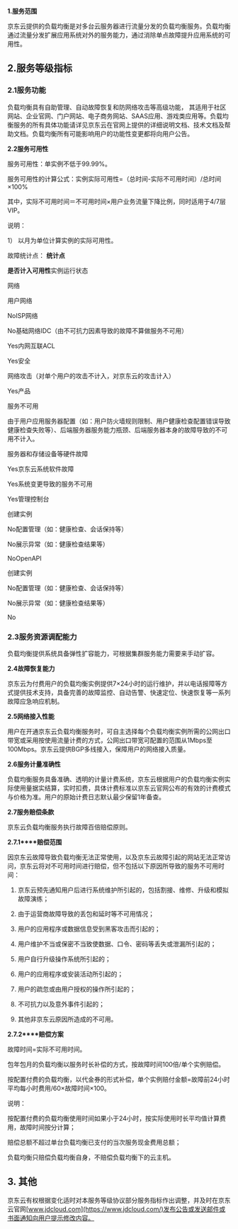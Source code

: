 **1.服务范围**

京东云提供的负载均衡是对多台云服务器进行流量分发的负载均衡服务。负载均衡通过流量分发扩展应用系统对外的服务能力，通过消除单点故障提升应用系统的可用性。

## **2.服务等级指标**

### **2.1服务功能**

负载均衡具有自助管理、自动故障恢复和防网络攻击等高级功能， 其适用于社区网站、企业官网、门户网站、电子商务网站、SAAS应用、游戏类应用等。负载均衡服务的所有具体功能请详见京东云在官网上提供的详细说明文档、技术文档及帮助文档。负载均衡所有可能影响用户的功能性变更都将向用户公告。

**2.2服务可用性**

服务可用性：单实例不低于99.99%。

服务可用性的计算公式：实例实际可用性=（总时间-实际不可用时间）/总时间×100%

其中，实际不可用时间＝不可用时间×用户业务流量下降比例，同时适用于4/7层VIP。

说明：

1） 以月为单位计算实例的实际可用性。

故障统计点：
**统计点**

**是否计入可用性**实例运行状态

网络

用户网络

NoISP网络

No基础网络IDC（由不可抗力因素导致的故障不算做服务不可用）

Yes内网互联ACL

Yes安全

网络攻击（对单个用户的攻击不计入，对京东云的攻击计入）

Yes产品

服务不可用

由于用户应用服务器配置（如：用户防火墙规则限制、用户健康检查配置错误导致健康检查失败等）、后端服务器服务能力瓶颈、后端服务器本身的故障导致的不可用不计入。

服务器和存储设备等硬件故障

Yes京东云系统软件故障

Yes系统变更导致的服务不可用

Yes管理控制台

创建实例

No配置管理（如：健康检查、会话保持等）

No展示异常（如：健康检查结果等）

NoOpenAPI

创建实例

No配置管理（如：健康检查、会话保持等）

No展示异常（如：健康检查结果等）

No

### **2.3服务资源调配能力**

负载均衡提供系统具备弹性扩容能力，可根据集群服务能力需要来手动扩容。

**2.4故障恢复能力**

京东云为付费用户的负载均衡实例提供7×24小时的运行维护，并以电话报障等方式提供技术支持，具备完善的故障监控、自动告警、快速定位、快速恢复等一系列故障应急响应机制。

**2.5网络接入性能**

用户在开通京东云负载均衡服务时，可自主选择每个负载均衡实例所需的公网出口带宽或采用按使用流量计费的方式，公网出口带宽可配置的范围从1Mbps至100Mbps。京东云提供BGP多线接入，保障用户的网络接入质量。

**2.6服务计量准确性**

负载均衡服务具备准确、透明的计量计费系统，京东云根据用户的负载均衡实例实际使用量据实结算，实时扣费，具体计费标准以京东云官网公布的有效的计费模式与价格为准。用户的原始计费日志默认最少保留1年备查。

**2.7服务赔偿条款**

京东云负载均衡服务执行故障百倍赔偿原则。

**2.7.1****赔偿范围**

因京东云故障导致负载均衡无法正常使用，以及京东云故障引起的网站无法正常访问，京东云将对不可用时间进行赔偿，但不包括以下原因所导致的服务不可用时间：

1) 京东云预先通知用户后进行系统维护所引起的，包括割接、维修、升级和模拟故障演练；

2) 由于运营商故障导致的丢包和延时等不可用情况；

3) 用户的应用程序或数据信息受到黑客攻击而引起的；

4) 用户维护不当或保密不当致使数据、口令、密码等丢失或泄漏所引起的；

5) 用户自行升级操作系统所引起的；

6) 用户的应用程序或安装活动所引起的；

7) 用户的疏忽或由用户授权的操作所引起的；

8) 不可抗力以及意外事件引起的；

9) 其他非京东云原因所造成的不可用。

**2.7.2****赔偿方案**

故障时间=实际不可用时间。

包年包月的负载均衡以服务时长补偿的方式，按故障时间100倍/单个实例赔偿。

按配置付费的负载均衡，以代金券的形式补偿，单个实例赔付金额=故障前24小时平均每小时费用/60×故障时间×100。

说明：

按配置付费的负载均衡使用时间如果小于24小时，按实际使用时长平均值计算费用，故障时间按分计算；

赔偿总额不超过单台负载均衡已支付的当次服务现金费用总额；

负载均衡只赔偿负载均衡自身，不赔偿负载均衡下的云主机。

## 3. 其他

京东云有权根据变化适时对本服务等级协议部分服务指标作出调整，并及时在京东云官网[www.jdcloud.com](https://www.jdcloud.com/)发布公告或发送邮件或书面通知向用户提示修改内容。